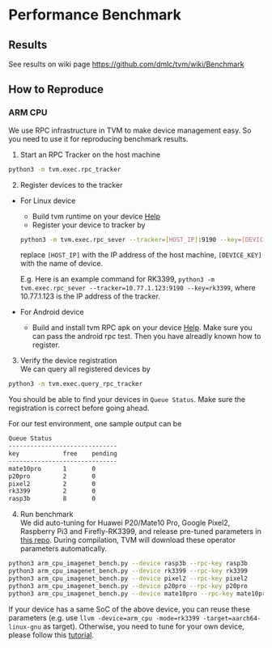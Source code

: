 # Performance Benchmark

## Results

See results on wiki page https://github.com/dmlc/tvm/wiki/Benchmark

## How to Reproduce

### ARM CPU
We use RPC infrastructure in TVM to make device management easy. So you need to use it for reproducing benchmark results.

1. Start an RPC Tracker on the host machine
```bash
python3 -m tvm.exec.rpc_tracker
```

2. Register devices to the tracker
* For Linux device
  * Build tvm runtime on your device [Help](https://docs.tvm.ai/tutorials/nnvm/deploy_model_on_rasp.html#build-tvm-runtime-on-device)
  * Register your device to tracker by
  ```bash
  python3 -m tvm.exec.rpc_sever --tracker=[HOST_IP]:9190 --key=[DEVICE_KEY]
  ```
  replace `[HOST_IP]` with the IP address of the host machine, `[DEVICE_KEY]` with the name of device.
  
  E.g. Here is an example command for RK3399,
  `python3 -m tvm.exec.rpc_sever --tracker=10.77.1.123:9190 --key=rk3399`, where 10.77.1.123 is the IP address of the tracker.

* For Android device
   * Build and install tvm RPC apk on your device [Help](https://github.com/dmlc/tvm/tree/master/apps/android_rpc).
     Make sure you can pass the android rpc test. Then you have alreadly known how to register.

3. Verify the device registration  
  We can query all registered devices by
  ```bash
  python3 -m tvm.exec.query_rpc_tracker
  ```
  You should be able to find your devices in `Queue Status`. Make sure the registration is correct before going ahead.

  For our test environment, one sample output can be 
  ```bash
  Queue Status                
  ------------------------------
  key            free    pending    
  ------------------------------
  mate10pro      1       0   
  p20pro         2       0  
  pixel2         2       0 
  rk3399         2       0
  rasp3b         8       0
  ```

 4. Run benchmark  
  We did auto-tuning for Huawei P20/Mate10 Pro, Google Pixel2, Raspberry Pi3 and Firefly-RK3399,
  and release pre-tuned parameters in [this repo](https://github.com/uwsaml/tvm-distro).
  During compilation, TVM will download these operator parameters automatically.

  ```bash
  python3 arm_cpu_imagenet_bench.py --device rasp3b --rpc-key rasp3b
  python3 arm_cpu_imagenet_bench.py --device rk3399 --rpc-key rk3399
  python3 arm_cpu_imagenet_bench.py --device pixel2 --rpc-key pixel2
  python3 arm_cpu_imagenet_bench.py --device p20pro --rpc-key p20pro
  python3 arm_cpu_imagenet_bench.py --device mate10pro --rpc-key mate10pro  
  ```

  If your device has a same SoC of the above device, you can reuse these parameters
  (e.g. use `llvm -device=arm_cpu -mode=rk3399 -target=aarch64-linux-gnu` as target).
  Otherwise, you need to tune for your own device, please follow this 
  [tutorial](https://docs.tvm.ai/tutorials/autotvm/tune_nnvm_arm.html).

